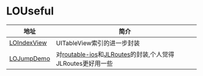 # LOUseful
地址 | 简介
------- | -------
[LOIndexView](https://github.com/locooo/LOUseful/tree/master/LOIndexView)|UITableView索引的进一步封装
[LOJumpDemo](https://github.com/locooo/LOUseful/tree/master/LOJumpDemo)|对[routable-ios](https://github.com/clayallsopp/routable-ios)和[JLRoutes](https://github.com/joeldev/JLRoutes)的封装,个人觉得JLRoutes更好用一些

